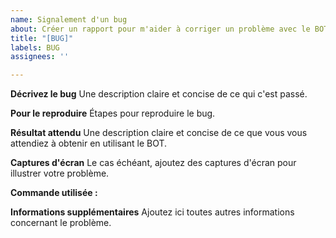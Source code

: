 ```yaml
---
name: Signalement d'un bug
about: Créer un rapport pour m'aider à corriger un problème avec le BOT.
title: "[BUG]"
labels: BUG
assignees: ''

---
```


**Décrivez le bug**
Une description claire et concise de ce qui c'est passé.

**Pour le reproduire**
Étapes pour reproduire le bug.

**Résultat attendu**
Une description claire et concise de ce que vous vous attendiez à obtenir en utilisant le BOT.

**Captures d'écran**
Le cas échéant, ajoutez des captures d'écran pour illustrer votre problème.

**Commande utilisée :**


**Informations supplémentaires**
Ajoutez ici toutes autres informations concernant le problème.
